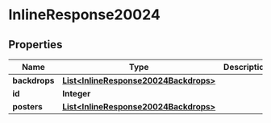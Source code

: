 
# InlineResponse20024

## Properties
Name | Type | Description | Notes
------------ | ------------- | ------------- | -------------
**backdrops** | [**List&lt;InlineResponse20024Backdrops&gt;**](InlineResponse20024Backdrops.md) |  |  [optional]
**id** | **Integer** |  |  [optional]
**posters** | [**List&lt;InlineResponse20024Backdrops&gt;**](InlineResponse20024Backdrops.md) |  |  [optional]



